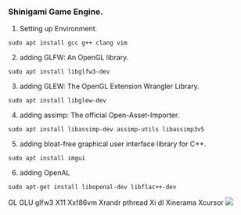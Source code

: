 ### Shinigami Game Engine.

1. Setting up Environment.
```
sudo apt install gcc g++ clang vim
```

2. adding GLFW: An OpenGL library.
```
sudo apt install libglfw3-dev
```

3. adding GLEW: The OpenGL Extension Wrangler Library.
```
sudo apt install libglew-dev
```

4. adding assimp: The official Open-Asset-Importer.
```
sudo apt install libassimp-dev assimp-utils libassimp3v5
```

5. adding bloat-free graphical user interface library for C++.
```
sudo apt install imgui
```
6. adding OpenAL
```
sudo apt-get install libopenal-dev libflac++-dev
```
GL GLU glfw3 X11 Xxf86vm Xrandr pthread Xi dl Xinerama Xcursor
<img src="https://github-readme-stats.vercel.app/api?username=inkfil&&show_icons=true&title_color=ffffff&icon_color=bb2acf&text_color=daf7dc&bg_color=151515">
